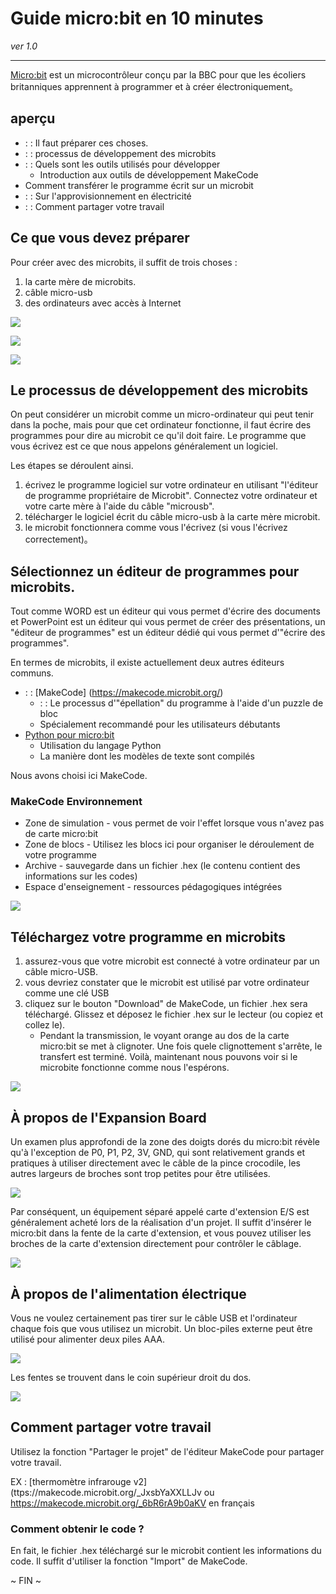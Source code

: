 # Guide micro:bit en 10 minutes

*ver 1.0*

---

[Micro:bit](https://microbit.org) est un microcontrôleur conçu par la BBC pour que les écoliers britanniques apprennent à programmer et à créer électroniquement。


## aperçu

* : : Il faut préparer ces choses.
* : : processus de développement des microbits
* : : Quels sont les outils utilisés pour développer
	* Introduction aux outils de développement MakeCode
* Comment transférer le programme écrit sur un microbit
* : : Sur l'approvisionnement en électricité
* : : Comment partager votre travail


## Ce que vous devez préparer

Pour créer avec des microbits, il suffit de trois choses :

1. la carte mère de microbits.
2. câble micro-usb
3. des ordinateurs avec accès à Internet

![](../images/mb-01.jpg)

![](../images/usb-02.jpg)

![](../images/laptop.jpg)


## Le processus de développement des microbits

On peut considérer un microbit comme un micro-ordinateur qui peut tenir dans la poche, mais pour que cet ordinateur fonctionne, il faut écrire des programmes pour dire au microbit ce qu'il doit faire. Le programme que vous écrivez est ce que nous appelons généralement un logiciel.

Les étapes se déroulent ainsi.

1. écrivez le programme logiciel sur votre ordinateur en utilisant "l'éditeur de programme propriétaire de Microbit".
Connectez votre ordinateur et votre carte mère à l'aide du câble "microusb".
3. télécharger le logiciel écrit du câble micro-usb à la carte mère microbit.
4. le microbit fonctionnera comme vous l'écrivez (si vous l'écrivez correctement)。


## Sélectionnez un éditeur de programmes pour microbits.

Tout comme WORD est un éditeur qui vous permet d'écrire des documents et PowerPoint est un éditeur qui vous permet de créer des présentations, un "éditeur de programmes" est un éditeur dédié qui vous permet d'"écrire des programmes".

En termes de microbits, il existe actuellement deux autres éditeurs communs.

* : : [MakeCode] (https://makecode.microbit.org/)
	* : : Le processus d'"épellation" du programme à l'aide d'un puzzle de bloc
	* Spécialement recommandé pour les utilisateurs débutants
* [Python pour micro:bit](https://python.microbit.org/v/2.0)
	* Utilisation du langage Python
	* La manière dont les modèles de texte sont compilés

Nous avons choisi ici MakeCode.

### MakeCode Environnement

* Zone de simulation - vous permet de voir l'effet lorsque vous n'avez pas de carte micro:bit
* Zone de blocs - Utilisez les blocs ici pour organiser le déroulement de votre programme
* Archive - sauvegarde dans un fichier .hex (le contenu contient des informations sur les codes)
* Espace d'enseignement - ressources pédagogiques intégrées

![](../images/makecode-01.png)


## Téléchargez votre programme en microbits

1. assurez-vous que votre microbit est connecté à votre ordinateur par un câble micro-USB.
2. vous devriez constater que le microbit est utilisé par votre ordinateur comme une clé USB
3. cliquez sur le bouton "Download" de MakeCode, un fichier .hex sera téléchargé.
Glissez et déposez le fichier .hex sur le lecteur (ou copiez et collez le).
	* Pendant la transmission, le voyant orange au dos de la carte micro:bit se met à clignoter. Une fois quele clignottement s'arrête, le transfert est terminé.
Voilà, maintenant nous pouvons voir si le microbite fonctionne comme nous l'espérons.

![](../images/program.gif)


## À propos de l'Expansion Board

Un examen plus approfondi de la zone des doigts dorés du micro:bit révèle qu'à l'exception de P0, P1, P2, 3V, GND, qui sont relativement grands et pratiques à utiliser directement avec le câble de la pince crocodile, les autres largeurs de broches sont trop petites pour être utilisées.

![](../images/alligator-clips.jpg)

Par conséquent, un équipement séparé appelé carte d'extension E/S est généralement acheté lors de la réalisation d'un projet. Il suffit d'insérer le micro:bit dans la fente de la carte d'extension, et vous pouvez utiliser les broches de la carte d'extension directement pour contrôler le câblage.

![](../images/expansion-01.jpg)


## À propos de l'alimentation électrique

Vous ne voulez certainement pas tirer sur le câble USB et l'ordinateur chaque fois que vous utilisez un microbit. Un bloc-piles externe peut être utilisé pour alimenter deux piles AAA.

![](../images/battery.jpg)

Les fentes se trouvent dans le coin supérieur droit du dos.

![](../images/mb-02.jpg)


## Comment partager votre travail

Utilisez la fonction "Partager le projet" de l'éditeur MakeCode pour partager votre travail.

EX : [thermomètre infrarouge v2](ttps://makecode.microbit.org/_JxsbYaXXLLJv ou https://makecode.microbit.org/_6bR6rA9b0aKV en français

### Comment obtenir le code ?

En fait, le fichier .hex téléchargé sur le microbit contient les informations du code. Il suffit d'utiliser la fonction "Import" de MakeCode.

~ FIN ~
